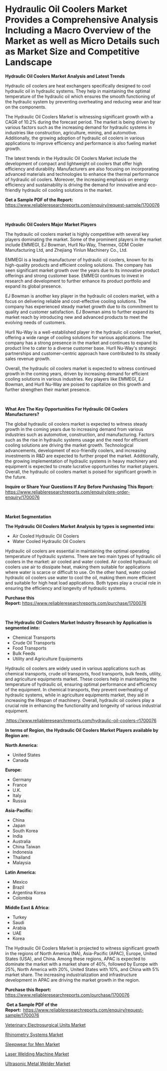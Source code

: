 <p><h1>Hydraulic Oil Coolers Market Provides a Comprehensive Analysis Including a Macro Overview of the Market as well as Micro Details such as Market Size and Competitive Landscape</h1></p><p><strong>Hydraulic Oil Coolers Market Analysis and Latest Trends</strong></p>
<p><p>Hydraulic oil coolers are heat exchangers specifically designed to cool hydraulic oil in hydraulic systems. They help in maintaining the optimal temperature of the hydraulic oil which ensures the smooth functioning of the hydraulic system by preventing overheating and reducing wear and tear on the components.</p><p>The Hydraulic Oil Coolers Market is witnessing significant growth with a CAGR of 10.2% during the forecast period. The market is being driven by various factors such as the increasing demand for hydraulic systems in industries like construction, agriculture, mining, and automotive. Additionally, the growing adoption of hydraulic oil coolers in various applications to improve efficiency and performance is also fueling market growth.</p><p>The latest trends in the Hydraulic Oil Coolers Market include the development of compact and lightweight oil coolers that offer high efficiency and durability. Manufacturers are also focusing on incorporating advanced materials and technologies to enhance the thermal performance of hydraulic oil coolers. Moreover, the increasing emphasis on energy efficiency and sustainability is driving the demand for innovative and eco-friendly hydraulic oil cooling solutions in the market.</p></p>
<p><strong>Get a Sample PDF of the Report:&nbsp;</strong> <a href="https://www.reliableresearchreports.com/enquiry/request-sample/1700076">https://www.reliableresearchreports.com/enquiry/request-sample/1700076</a></p>
<p>&nbsp;</p>
<p><strong>Hydraulic Oil Coolers Major Market Players</strong></p>
<p><p>The hydraulic oil coolers market is highly competitive with several key players dominating the market. Some of the prominent players in the market include EMMEGI, EJ Bowman, Hurll Nu-Way, Thermex, GDM Cooler Manufacturing Ltd, and Zhejiang Yinlun Machinery Co., Ltd.</p><p>EMMEGI is a leading manufacturer of hydraulic oil coolers, known for its high-quality products and efficient cooling solutions. The company has seen significant market growth over the years due to its innovative product offerings and strong customer base. EMMEGI continues to invest in research and development to further enhance its product portfolio and expand its global presence.</p><p>EJ Bowman is another key player in the hydraulic oil coolers market, with a focus on delivering reliable and cost-effective cooling solutions. The company has experienced steady market growth due to its commitment to quality and customer satisfaction. EJ Bowman aims to further expand its market reach by introducing new and advanced products to meet the evolving needs of customers.</p><p>Hurll Nu-Way is a well-established player in the hydraulic oil coolers market, offering a wide range of cooling solutions for various applications. The company has a strong presence in the market and continues to expand its product line to cater to a diverse customer base. Hurll Nu-Way's strategic partnerships and customer-centric approach have contributed to its steady sales revenue growth.</p><p>Overall, the hydraulic oil coolers market is expected to witness continued growth in the coming years, driven by increasing demand for efficient cooling solutions in various industries. Key players like EMMEGI, EJ Bowman, and Hurll Nu-Way are poised to capitalize on this growth and further strengthen their market presence.</p></p>
<p>&nbsp;</p>
<p><strong>What Are The Key Opportunities For Hydraulic Oil Coolers Manufacturers?</strong></p>
<p><p>The global hydraulic oil coolers market is expected to witness steady growth in the coming years due to increasing demand from various industries such as automotive, construction, and manufacturing. Factors such as the rise in hydraulic systems usage and the need for efficient cooling solutions are driving the market growth. Technological advancements, development of eco-friendly coolers, and increasing investments in R&D are expected to further propel the market. Additionally, the growing implementation of hydraulic systems in heavy machinery and equipment is expected to create lucrative opportunities for market players. Overall, the hydraulic oil coolers market is poised for significant growth in the future.</p></p>
<p><strong>Inquire or Share Your Questions If Any Before Purchasing This Report:</strong> <a href="https://www.reliableresearchreports.com/enquiry/pre-order-enquiry/1700076">https://www.reliableresearchreports.com/enquiry/pre-order-enquiry/1700076</a></p>
<p>&nbsp;</p>
<p><strong>Market Segmentation</strong></p>
<p><strong>The Hydraulic Oil Coolers Market Analysis by types is segmented into:</strong></p>
<p><ul><li>Air Cooled Hydraulic Oil Coolers</li><li>Water Cooled Hydraulic Oil Coolers</li></ul></p>
<p><p>Hydraulic oil coolers are essential in maintaining the optimal operating temperature of hydraulic systems. There are two main types of hydraulic oil coolers in the market: air cooled and water cooled. Air cooled hydraulic oil coolers use air to dissipate heat, making them suitable for applications where water is scarce or difficult to use. On the other hand, water cooled hydraulic oil coolers use water to cool the oil, making them more efficient and suitable for high heat load applications. Both types play a crucial role in ensuring the efficiency and longevity of hydraulic systems.</p></p>
<p><strong>Purchase this Report:&nbsp;</strong><a href="https://www.reliableresearchreports.com/purchase/1700076">https://www.reliableresearchreports.com/purchase/1700076</a></p>
<p>&nbsp;</p>
<p><strong>The Hydraulic Oil Coolers Market Industry Research by Application is segmented into:</strong></p>
<p><ul><li>Chemical Transports</li><li>Crude Oil Transports</li><li>Food Transports</li><li>Bulk Feeds</li><li>Utility and Agriculture Equipments</li></ul></p>
<p><p>Hydraulic oil coolers are widely used in various applications such as chemical transports, crude oil transports, food transports, bulk feeds, utility, and agriculture equipments market. These coolers help in maintaining the temperature of hydraulic oil, ensuring optimal performance and efficiency of the equipment. In chemical transports, they prevent overheating of hydraulic systems, while in agriculture equipments market, they aid in increasing the lifespan of machinery. Overall, hydraulic oil coolers play a crucial role in enhancing the functionality and longevity of various industrial equipment.</p></p>
<p><a href="https://www.reliableresearchreports.com/hydraulic-oil-coolers-r1700076">&nbsp;https://www.reliableresearchreports.com/hydraulic-oil-coolers-r1700076</a></p>
<p><strong>In terms of Region, the Hydraulic Oil Coolers Market Players available by Region are:</strong></p>
<p>
    <p> <strong> North America: </strong>
        <ul>
            <li>United States</li>
            <li>Canada</li>
        </ul>
        </p> 
    <p> <strong> Europe: </strong>
        <ul>
            <li>Germany</li>
            <li>France</li>
            <li>U.K.</li>
            <li>Italy</li>
            <li>Russia</li>
        </ul>
        </p> 
    <p> <strong> Asia-Pacific: </strong>
        <ul>
            <li>China</li>
            <li>Japan</li>
            <li>South Korea</li>
            <li>India</li>
            <li>Australia</li>
            <li>China Taiwan</li>
            <li>Indonesia</li>
            <li>Thailand</li>
            <li>Malaysia</li>
        </ul>
        </p> 
    <p> <strong> Latin America: </strong>
        <ul>
            <li>Mexico</li>
            <li>Brazil</li>
            <li>Argentina Korea</li>
            <li>Colombia</li>
        </ul>
        </p> 
    <p> <strong> Middle East & Africa: </strong>
        <ul>
            <li>Turkey</li>
            <li>Saudi</li>
            <li>Arabia</li>
            <li>UAE</li>
            <li>Korea</li>
        </ul>
    </p>
    </p>
<p><p>The Hydraulic Oil Coolers Market is projected to witness significant growth in the regions of North America (NA), Asia-Pacific (APAC), Europe, United States (USA), and China. Among these regions, APAC is expected to dominate the market with a market share of 40%, followed by Europe with 25%, North America with 20%, United States with 10%, and China with 5% market share. The increasing industrialization and infrastructure development in APAC are driving the market growth in the region.</p></p>
<p><strong>Purchase this Report: </strong><a href="https://www.reliableresearchreports.com/purchase/1700076">https://www.reliableresearchreports.com/purchase/1700076</a></p>
<p>&nbsp;<strong>Get a Sample PDF of the Report:&nbsp;&nbsp;</strong><a href="https://www.reliableresearchreports.com/enquiry/request-sample/1700076">https://www.reliableresearchreports.com/enquiry/request-sample/1700076</a></p>
<p><strong></strong></p>
<p><p><a href="https://www.linkedin.com/pulse/veterinary-electrosurgical-units-market-competitive-analysis-24uzf">Veterinary Electrosurgical Units Market</a></p><p><a href="https://www.linkedin.com/pulse/rhinometry-systems-market-research-report-its-history-forecast-aqsvf">Rhinometry Systems Market</a></p><p><a href="https://issuu.com/reportprime-2/docs/sleepwear-for-men-market-size-2030.pptx">Sleepwear for Men Market</a></p><p><a href="https://github.com/jsmusil/Market-Research-Report-List-3/blob/main/laser-welding-machine-market.md">Laser Welding Machine Market</a></p><p><a href="https://github.com/yemakinde/Market-Research-Report-List-2/blob/main/ultrasonic-metal-welder-market.md">Ultrasonic Metal Welder Market</a></p></p>